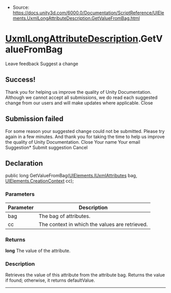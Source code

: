 * Source: https://docs.unity3d.com/6000.0/Documentation/ScriptReference/UIElements.UxmlLongAttributeDescription.GetValueFromBag.html

#  [UxmlLongAttributeDescription](https://docs.unity3d.com/6000.0/Documentation/ScriptReference/UIElements.UxmlLongAttributeDescription.html).GetValueFromBag
Leave feedback
Suggest a change
## Success!
Thank you for helping us improve the quality of Unity Documentation. Although we cannot accept all submissions, we do read each suggested change from our users and will make updates where applicable.
Close
## Submission failed
For some reason your suggested change could not be submitted. Please <a>try again</a> in a few minutes. And thank you for taking the time to help us improve the quality of Unity Documentation.
Close
Your name Your email Suggestion* Submit suggestion
Cancel
## Declaration
public long GetValueFromBag([UIElements.IUxmlAttributes](https://docs.unity3d.com/6000.0/Documentation/ScriptReference/UIElements.IUxmlAttributes.html) bag, [UIElements.CreationContext](https://docs.unity3d.com/6000.0/Documentation/ScriptReference/UIElements.CreationContext.html) cc); 
### Parameters
Parameter | Description  
---|---  
bag | The bag of attributes.  
cc | The context in which the values are retrieved.  
### Returns
**long** The value of the attribute. 
### Description
Retrieves the value of this attribute from the attribute bag. Returns the value if found; otherwise, it returns defaultValue. 
* * *
